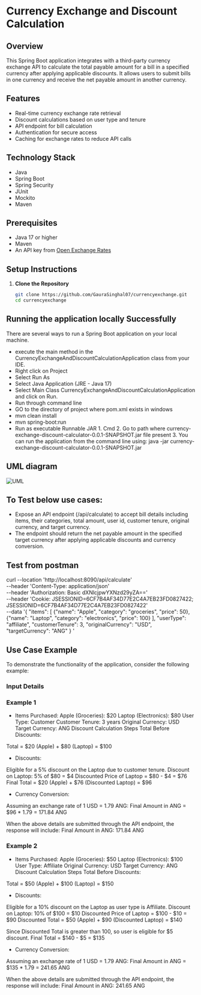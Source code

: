 # Currency Exchange and Discount Calculation

## Overview
This Spring Boot application integrates with a third-party currency exchange API to calculate the total payable amount for a bill in a specified currency after applying applicable discounts. It allows users to submit bills in one currency and receive the net payable amount in another currency.

## Features
- Real-time currency exchange rate retrieval
- Discount calculations based on user type and tenure
- API endpoint for bill calculation
- Authentication for secure access
- Caching for exchange rates to reduce API calls

## Technology Stack
- Java
- Spring Boot
- Spring Security
- JUnit
- Mockito
- Maven

## Prerequisites
- Java 17 or higher
- Maven
- An API key from [Open Exchange Rates](https://openexchangerates.org/)

## Setup Instructions

1. **Clone the Repository**
   ```bash
   git clone https://github.com/GauraSinghal07/currencyexchange.git
   cd currencyexchange


## Running the application locally Successfully
There are several ways to run a Spring Boot application on your local machine.

- execute the main method in the CurrencyExchangeAndDiscountCalculationApplication class from your IDE.
- Right click on Project
- Select Run As
- Select Java Application (JRE - Java 17)
- Select Main Class CurrencyExchangeAndDiscountCalculationApplication and click on Run.
- Run through command line
- GO to the directory of project where pom.xml exists in windows
- mvn clean install
- mvn spring-boot:run
- Run as executable Runnable JAR 1. Cmd 2. Go to path where currency-exchange-discount-calculator-0.0.1-SNAPSHOT.jar file present 3. You can run the application from the command line using: java -jar currency-exchange-discount-calculator-0.0.1-SNAPSHOT.jar

## UML diagram

![UML](https://github.com/user-attachments/assets/2a1dc7f2-89eb-40b8-afa5-d9c9bcc3a4a0)

## To Test below use cases:
- Expose an API endpoint (/api/calculate) to accept bill details including items, their categories, total amount, user id, customer tenure, original currency, and target currency. 
- The endpoint should return the net payable amount in the specified target currency after applying applicable discounts and currency conversion.

## Test from postman

curl --location 'http://localhost:8090/api/calculate' \
--header 'Content-Type: application/json' \
--header 'Authorization: Basic dXNlcjpwYXNzd29yZA==' \
--header 'Cookie: JSESSIONID=6CF7B4AF34D77E2C4A7EB23FD0827422; JSESSIONID=6CF7B4AF34D77E2C4A7EB23FD0827422' \
--data '{
"items": [
{"name": "Apple", "category": "groceries", "price": 50},
{"name": "Laptop", "category": "electronics", "price": 100}
],
"userType": "affiliate",
"customerTenure": 3,
"originalCurrency": "USD",
"targetCurrency": "ANG"
}
'

## Use Case Example
To demonstrate the functionality of the application, consider the following example:

### Input Details
### Example 1
- Items Purchased:
Apple (Groceries): $20
Laptop (Electronics): $80
User Type: Customer
Customer Tenure: 3 years
Original Currency: USD
Target Currency: ANG
Discount Calculation Steps
Total Before Discounts:

Total = $20 (Apple) + $80 (Laptop) = $100

- Discounts:

Eligible for a 5% discount on the Laptop due to customer tenure.
Discount on Laptop: 5% of $80 = $4
Discounted Price of Laptop = $80 - $4 = $76
Final Total = $20 (Apple) + $76 (Discounted Laptop) = $96

- Currency Conversion:

Assuming an exchange rate of 1 USD = 1.79 ANG:
Final Amount in ANG = $96 * 1.79 = 171.84 ANG

When the above details are submitted through the API endpoint, the response will include:
Final Amount in ANG: 171.84 ANG


 ### Example 2
- Items Purchased:
Apple (Groceries): $50
Laptop (Electronics): $100
User Type: Affiliate
Original Currency: USD
Target Currency: ANG
Discount Calculation Steps
Total Before Discounts:

Total = $50 (Apple) + $100 (Laptop) = $150

- Discounts:

Eligible for a 10% discount on the Laptop as user type is Affiliate.
Discount on Laptop: 10% of $100 = $10
Discounted Price of Laptop = $100 - $10 = $90
Discounted Total = $50 (Apple) + $90 (Discounted Laptop) = $140

Since Discounted Total is greater than 100, so user is eligible for $5 discount.
Final Total =  $140 - $5 = $135

- Currency Conversion:

Assuming an exchange rate of 1 USD = 1.79 ANG:
Final Amount in ANG = $135 * 1.79 = 241.65 ANG

When the above details are submitted through the API endpoint, the response will include:
Final Amount in ANG: 241.65 ANG



